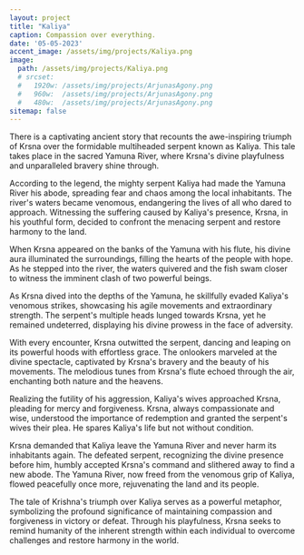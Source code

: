 ```yaml
---
layout: project
title: "Kaliya"
caption: Compassion over everything.
date: '05-05-2023'
accent_image: /assets/img/projects/Kaliya.png   
image: 
  path: /assets/img/projects/Kaliya.png
  # srcset: 
  #   1920w: /assets/img/projects/ArjunasAgony.png
  #   960w:  /assets/img/projects/ArjunasAgony.png
  #   480w:  /assets/img/projects/ArjunasAgony.png
sitemap: false
---
```


There is a captivating ancient story that recounts the awe-inspiring triumph of Krsna over the formidable multiheaded serpent known as Kaliya. This tale takes place in the sacred Yamuna River, where Krsna's divine playfulness and unparalleled bravery shine through.

According to the legend, the mighty serpent Kaliya had made the Yamuna River his abode, spreading fear and chaos among the local inhabitants. The river's waters became venomous, endangering the lives of all who dared to approach. Witnessing the suffering caused by Kaliya's presence, Krsna, in his youthful form, decided to confront the menacing serpent and restore harmony to the land.

When Krsna appeared on the banks of the Yamuna with his flute, his divine aura illuminated the surroundings, filling the hearts of the people with hope. As he stepped into the river, the waters quivered and the fish swam closer to witness the imminent clash of two powerful beings.

As Krsna dived into the depths of the Yamuna, he skillfully evaded Kaliya's venomous strikes, showcasing his agile movements and extraordinary strength. The serpent's multiple heads lunged towards Krsna, yet he remained undeterred, displaying his divine prowess in the face of adversity.

With every encounter, Krsna outwitted the serpent, dancing and leaping on its powerful hoods with effortless grace. The onlookers marveled at the divine spectacle, captivated by Krsna's bravery and the beauty of his movements. The melodious tunes from Krsna's flute echoed through the air, enchanting both nature and the heavens.

Realizing the futility of his aggression, Kaliya's wives approached Krsna, pleading for mercy and forgiveness. Krsna, always compassionate and wise, understood the importance of redemption and granted the serpent's wives their plea. He spares Kaliya's life but not without condition.

Krsna demanded that Kaliya leave the Yamuna River and never harm its inhabitants again. The defeated serpent, recognizing the divine presence before him, humbly accepted Krsna's command and slithered away to find a new abode. The Yamuna River, now freed from the venomous grip of Kaliya, flowed peacefully once more, rejuvenating the land and its people.

The tale of Krishna's triumph over Kaliya serves as a powerful metaphor, symbolizing the profound significance of maintaining compassion and forgiveness in victory or defeat. Through his playfulness, Krsna seeks to remind humanity of the inherent strength within each individual to overcome challenges and restore harmony in the world.
